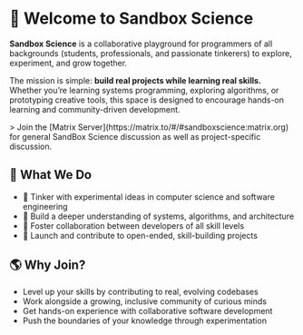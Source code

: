 # 🌱 Welcome to Sandbox Science

**Sandbox Science** is a collaborative playground for programmers of all backgrounds (students, professionals, and passionate tinkerers) to explore, experiment, and grow together.

The mission is simple: **build real projects while learning real skills.**
Whether you’re learning systems programming, exploring algorithms, or prototyping creative tools, this space is designed to encourage hands-on learning and community-driven development.

<Badge type="tip" text="TIP" />
> Join the [Matrix Server](https://matrix.to/#/#sandboxscience:matrix.org) for general SandBox Science discussion as well as project-specific discussion.

## 🔬 What We Do

- 🚧 Tinker with experimental ideas in computer science and software engineering
- 🧠 Build a deeper understanding of systems, algorithms, and architecture
- 🤝 Foster collaboration between developers of all skill levels
- 🧪 Launch and contribute to open-ended, skill-building projects

## 🌎 Why Join?

- Level up your skills by contributing to real, evolving codebases
- Work alongside a growing, inclusive community of curious minds
- Get hands-on experience with collaborative software development
- Push the boundaries of your knowledge through experimentation

